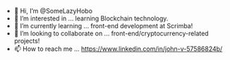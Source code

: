 - 👋 Hi, I’m @SomeLazyHobo
- 👀 I’m interested in ... learning Blockchain technology.
- 🌱 I’m currently learning ... front-end development at Scrimba!
- 💞️ I’m looking to collaborate on ... front-end/cryptocurrency-related projects!
- 📫 How to reach me ... https://www.linkedin.com/in/john-v-57586824b/

<!---
SomeLazyHobo/SomeLazyHobo is a ✨ special ✨ repository because its `README.md` (this file) appears on your GitHub profile.
You can click the Preview link to take a look at your changes.
--->
